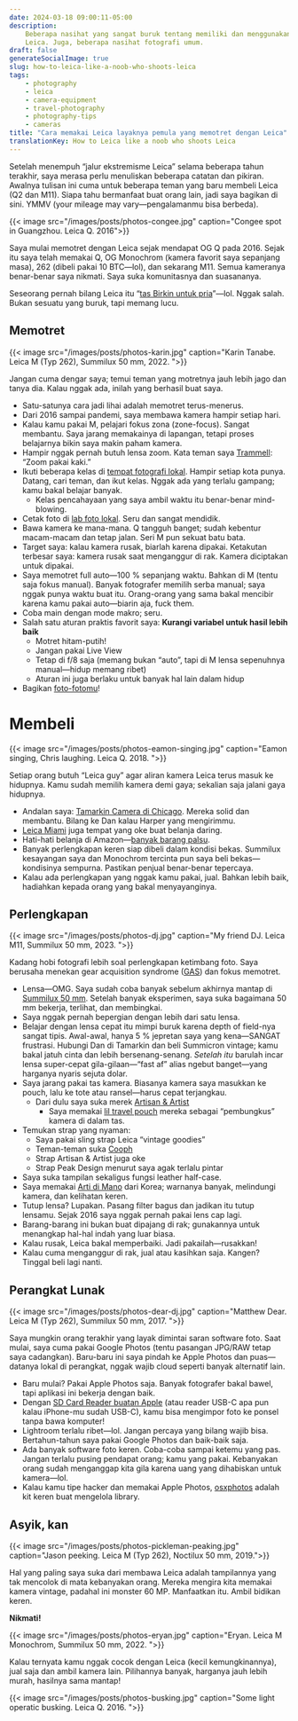 ```yaml
---
date: 2024-03-18 09:00:11-05:00
description:
    Beberapa nasihat yang sangat buruk tentang memiliki dan menggunakan kamera
    Leica. Juga, beberapa nasihat fotografi umum.
draft: false
generateSocialImage: true
slug: how-to-leica-like-a-noob-who-shoots-leica
tags:
    - photography
    - leica
    - camera-equipment
    - travel-photography
    - photography-tips
    - cameras
title: "Cara memakai Leica layaknya pemula yang memotret dengan Leica"
translationKey: How to Leica like a noob who shoots Leica
---
```


Setelah menempuh “jalur ekstremisme Leica” selama beberapa tahun terakhir, saya merasa perlu menuliskan beberapa catatan dan pikiran. Awalnya tulisan ini cuma untuk beberapa teman yang baru membeli Leica (Q2 dan M11). Siapa tahu bermanfaat buat orang lain, jadi saya bagikan di sini. YMMV (your mileage may vary—pengalamanmu bisa berbeda).

{{< image src="/images/posts/photos-congee.jpg" caption="Congee spot in Guangzhou. Leica Q. 2016">}}

Saya mulai memotret dengan Leica sejak mendapat OG Q pada 2016. Sejak itu saya telah memakai Q, OG Monochrom (kamera favorit saya sepanjang masa), 262 (dibeli pakai 10 BTC—lol), dan sekarang M11. Semua kameranya benar-benar saya nikmati. Saya suka komunitasnya dan suasananya.

Seseorang pernah bilang Leica itu “[tas Birkin untuk pria](https://en.wikipedia.org/wiki/Birkin_bag)”—lol. Nggak salah. Bukan sesuatu yang buruk, tapi memang lucu.

## Memotret

{{< image src="/images/posts/photos-karin.jpg" caption="Karin Tanabe. Leica M (Typ 262), Summilux 50 mm, 2022. ">}}

Jangan cuma dengar saya; temui teman yang motretnya jauh lebih jago dan tanya dia. Kalau nggak ada, inilah yang berhasil buat saya.

- Satu-satunya cara jadi lihai adalah memotret terus-menerus.
- Dari 2016 sampai pandemi, saya membawa kamera hampir setiap hari.
- Kalau kamu pakai M, pelajari fokus zona (zone-focus). Sangat membantu. Saya jarang memakainya di lapangan, tetapi proses belajarnya bikin saya makin paham kamera.
- Hampir nggak pernah butuh lensa zoom. Kata teman saya [Trammell](https://twitter.com/trammell): “Zoom pakai kaki.”
- Ikuti beberapa kelas di [tempat fotografi lokal](https://www.latitudechicago.org/education). Hampir setiap kota punya. Datang, cari teman, dan ikut kelas. Nggak ada yang terlalu gampang; kamu bakal belajar banyak.
    - Kelas pencahayaan yang saya ambil waktu itu benar-benar mind-blowing.
- Cetak foto di [lab foto lokal](https://www.latitudechicago.org/printing-services). Seru dan sangat mendidik.
- Bawa kamera ke mana-mana. Q tangguh banget; sudah kebentur macam-macam dan tetap jalan. Seri M pun sekuat batu bata.
- Target saya: kalau kamera rusak, biarlah karena dipakai. Ketakutan terbesar saya: kamera rusak saat menganggur di rak. Kamera diciptakan untuk dipakai.
- Saya memotret full auto—100 % sepanjang waktu. Bahkan di M (tentu saja fokus manual). Banyak fotografer memilih serba manual; saya nggak punya waktu buat itu. Orang-orang yang sama bakal mencibir karena kamu pakai auto—biarin aja, fuck them.
- Coba main dengan mode makro; seru.
- Salah satu aturan praktis favorit saya: **Kurangi variabel untuk hasil lebih baik**
    - Motret hitam-putih!
    - Jangan pakai Live View
    - Tetap di f/8 saja (memang bukan “auto”, tapi di M lensa sepenuhnya manual—hidup memang ribet)
    - Aturan ini juga berlaku untuk banyak hal lain dalam hidup
- Bagikan [foto-fotomu](https://harper.photos/)!

# Membeli

{{< image src="/images/posts/photos-eamon-singing.jpg" caption="Eamon singing, Chris laughing. Leica Q. 2018. ">}}

Setiap orang butuh “Leica guy” agar aliran kamera Leica terus masuk ke hidupnya. Kamu sudah memilih kamera demi gaya; sekalian saja jalani gaya hidupnya.

- Andalan saya: [Tamarkin Camera di Chicago](https://www.tamarkin.com/). Mereka solid dan membantu. Bilang ke Dan kalau Harper yang mengirimmu.
- [Leica Miami](https://leicastoremiami.com/) juga tempat yang oke buat belanja daring.
- Hati-hati belanja di Amazon—[banyak barang palsu](https://www.techdirt.com/2018/01/17/homeland-securitys-over-obsession-with-counterfeits-now-harming-innocent-buyers-counterfeit-goods-online/).
- Banyak perlengkapan keren siap dibeli dalam kondisi bekas. Summilux kesayangan saya dan Monochrom tercinta pun saya beli bekas—kondisinya sempurna. Pastikan penjual benar-benar tepercaya.
- Kalau ada perlengkapan yang nggak kamu pakai, jual. Bahkan lebih baik, hadiahkan kepada orang yang bakal menyayanginya.

## Perlengkapan

{{< image src="/images/posts/photos-dj.jpg" caption="My friend DJ. Leica M11, Summilux 50 mm, 2023. ">}}

Kadang hobi fotografi lebih soal perlengkapan ketimbang foto. Saya berusaha menekan gear acquisition syndrome ([GAS](https://www.theinspiredeye.net/cameras/gear-acquisition-syndrome/)) dan fokus memotret.

- Lensa—OMG. Saya sudah coba banyak sebelum akhirnya mantap di [Summilux 50 mm](https://en.wikipedia.org/wiki/Summilux). Setelah banyak eksperimen, saya suka bagaimana 50 mm bekerja, terlihat, dan membingkai.
- Saya nggak pernah bepergian dengan lebih dari satu lensa.
- Belajar dengan lensa cepat itu mimpi buruk karena depth of field-nya sangat tipis. Awal-awal, hanya 5 % jepretan saya yang kena—SANGAT frustrasi. Hubungi Dan di Tamarkin dan beli Summicron vintage; kamu bakal jatuh cinta dan lebih bersenang-senang. _Setelah itu_ barulah incar lensa super-cepat gila-gilaan—“fast af” alias ngebut banget—yang harganya nyaris sejuta dolar.
- Saya jarang pakai tas kamera. Biasanya kamera saya masukkan ke pouch, lalu ke tote atau ransel—harus cepat terjangkau.
    - Dari dulu saya suka merek [Artisan & Artist](https://aaa-tokyo.com)
        - Saya memakai [lil travel pouch](https://aaa-tokyo.com/camera/camera-pouch/acam-75/) mereka sebagai “pembungkus” kamera di dalam tas.
- Temukan strap yang nyaman:
    - Saya pakai sling strap Leica “vintage goodies”
    - Teman-teman suka [Cooph](https://store.cooph.com/en-us)
    - Strap Artisan & Artist juga oke
    - Strap Peak Design menurut saya agak terlalu pintar
- Saya suka tampilan sekaligus fungsi leather half-case.
- Saya memakai [Arti di Mano](https://artedimano.com/Leicacases/?idx=291) dari Korea; warnanya banyak, melindungi kamera, dan kelihatan keren.
- Tutup lensa? Lupakan. Pasang filter bagus dan jadikan itu tutup lensamu. Sejak 2016 saya nggak pernah pakai lens cap lagi.
- Barang-barang ini bukan buat dipajang di rak; gunakannya untuk menangkap hal-hal indah yang luar biasa.
- Kalau rusak, Leica bakal memperbaiki. Jadi pakailah—rusakkan!
- Kalau cuma menganggur di rak, jual atau kasihkan saja. Kangen? Tinggal beli lagi nanti.

## Perangkat Lunak

{{< image src="/images/posts/photos-dear-dj.jpg" caption="Matthew Dear. Leica M (Typ 262), Summilux 50 mm, 2017. ">}}

Saya mungkin orang terakhir yang layak dimintai saran software foto. Saat mulai, saya cuma pakai Google Photos (tentu pasangan JPG/RAW tetap saya cadangkan). Baru-baru ini saya pindah ke Apple Photos dan puas—datanya lokal di perangkat, nggak wajib cloud seperti banyak alternatif lain.

- Baru mulai? Pakai Apple Photos saja. Banyak fotografer bakal bawel, tapi aplikasi ini bekerja dengan baik.
- Dengan [SD Card Reader buatan Apple](https://www.apple.com/shop/product/MJYT2AM/A/lightning-to-sd-card-camera-reader) (atau reader USB-C apa pun kalau iPhone-mu sudah USB-C), kamu bisa mengimpor foto ke ponsel tanpa bawa komputer!
- Lightroom terlalu ribet—lol. Jangan percaya yang bilang wajib bisa. Bertahun-tahun saya pakai Google Photos dan baik-baik saja.
- Ada banyak software foto keren. Coba-coba sampai ketemu yang pas. Jangan terlalu pusing pendapat orang; kamu yang pakai. Kebanyakan orang sudah menganggap kita gila karena uang yang dihabiskan untuk kamera—lol.
- Kalau kamu tipe hacker dan memakai Apple Photos, [osxphotos](https://rhettbull.github.io/osxphotos/index.html) adalah kit keren buat mengelola library.

## Asyik, kan

{{< image src="/images/posts/photos-pickleman-peaking.jpg" caption="Jason peeking. Leica M (Typ 262), Noctilux 50 mm, 2019.">}}

Hal yang paling saya suka dari membawa Leica adalah tampilannya yang tak mencolok di mata kebanyakan orang. Mereka mengira kita memakai kamera vintage, padahal ini monster 60 MP. Manfaatkan itu. Ambil bidikan keren.

**Nikmati!**

{{< image src="/images/posts/photos-eryan.jpg" caption="Eryan. Leica M Monochrom, Summilux 50 mm, 2022. ">}}

Kalau ternyata kamu nggak cocok dengan Leica (kecil kemungkinannya), jual saja dan ambil kamera lain. Pilihannya banyak, harganya jauh lebih murah, hasilnya sama mantap!

{{< image src="/images/posts/photos-busking.jpg" caption="Some light operatic busking. Leica Q. 2016. ">}}
